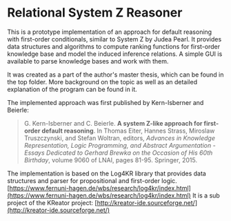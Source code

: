 # Relational System Z Reasoner

This is a prototype implementation of an approach for default reasoning with first-order conditionals, similar to System Z by Judea Pearl. It provides data structures and algorithms to compute ranking functions for first-order knowledge base and model the induced inference relations. A simple GUI is available to parse knowledge bases and work with them.

It was created as a part of the author's master thesis, which can be found in the top folder. More background on the topic as well as an detailed explanation of the program can be found in it. 

The implemented approach was first published by Kern-Isberner and Beierle:

> G. Kern-Isberner and C. Beierle. **A system Z-like approach for first-order default reasoning**. In Thomas Eiter, Hannes Strass, Miroslaw Truszczynski, and Stefan Woltran, editors, *Advances in Knowledge Representation, Logic Programming, and Abstract Argumentation - Essays Dedicated to Gerhard Brewka on the Occasion of His 60th Birthday*, volume 9060 of LNAI, pages 81-95. Springer, 2015.

The implementation is based on the Log4KR library that provides data structures and parser for propositional and first-order logic.
[https://www.fernuni-hagen.de/wbs/research/log4kr/index.html](https://www.fernuni-hagen.de/wbs/research/log4kr/index.html)
It is a sub project of the KReator project:
[http://kreator-ide.sourceforge.net/](http://kreator-ide.sourceforge.net/)